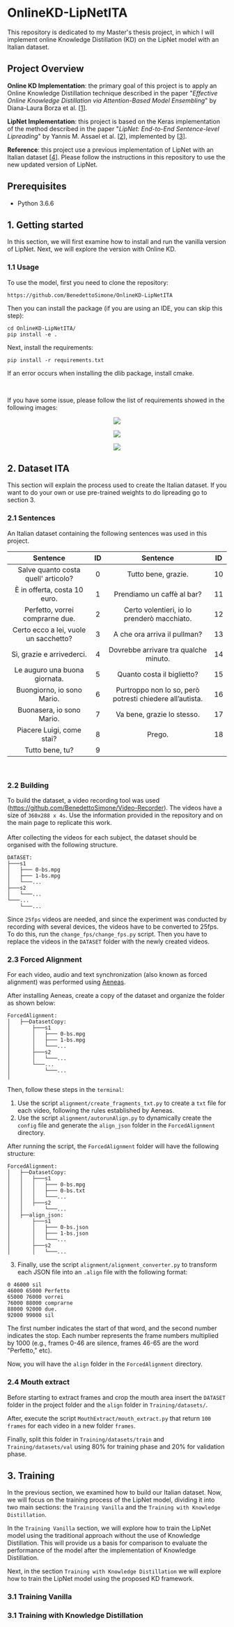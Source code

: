# OnlineKD-LipNetITA
This repository is dedicated to my Master's thesis project, in which I will implement online Knowledge Distillation (KD) on the LipNet model with an Italian dataset.

## Project Overview

**Online KD Implementation**: the primary goal of this project is to apply an Online Knowledge Distillation technique described in the paper "_Effective Online Knowledge Distillation via Attention-Based Model Ensembling_" by Diana-Laura Borza et al. [[1](https://www.mdpi.com/2227-7390/10/22/4285)].

**LipNet Implementation**: this project is based on the Keras implementation of the method described in the paper "_LipNet: End-to-End Sentence-level Lipreading_" by Yannis M. Assael et al. [[2](https://arxiv.org/abs/1611.01599)], implemented by [[3](https://github.com/rizkiarm/LipNet)].

**Reference**: this project use a previous implementation of LipNet with an Italian dataset [[4](https://github.com/BenedettoSimone/Lipnet-ITA)]. Please follow the instructions in this repository to use the new updated version of LipNet.

## Prerequisites
- Python 3.6.6

## 1. Getting started
In this section, we will first examine how to install and run the vanilla version of LipNet. Next, we will explore the version with Online KD.


### 1.1 Usage

To use the model, first you need to clone the repository:
```
https://github.com/BenedettoSimone/OnlineKD-LipNetITA
```

Then you can install the package (if you are using an IDE, you can skip this step):
```
cd OnlineKD-LipNetITA/
pip install -e .
```


Next, install the requirements:

```
pip install -r requirements.txt
```
If an error occurs when installing the dlib package, install cmake.

<br>

If you have some issue, please follow the list of requirements showed in the following images:

<p align="center"><img src="./readme_images/req1.png"/></p>
<p align="center"><img src="./readme_images/req2.png"/></p>
<p align="center"><img src="./readme_images/req3.png"/></p>


## 2. Dataset ITA
This section will explain the process used to create the Italian dataset. If you want to do your own or use pre-trained weights to do lipreading go to section 3.

### 2.1 Sentences
An Italian dataset containing the following sentences was used in this project.

|               Sentence                | ID  |                           Sentence                           | ID  |
|:-------------------------------------:|:---:|:--------------------------------------------------------:|:---:|
|  Salve quanto costa quell' articolo?  |  0  |                   Tutto bene, grazie.                    | 10  |
|     È in offerta, costa 10 euro.      |  1  |                Prendiamo un caffè al bar?                | 11  |
|    Perfetto, vorrei comprarne due.    |  2  |       Certo volentieri, io lo prenderò macchiato.        | 12  |
| Certo ecco a lei, vuole un sacchetto? |  3  |               A che ora arriva il pullman?               | 13  |
|       Sì, grazie e arrivederci.       |  4  |          Dovrebbe arrivare tra qualche minuto.           | 14  |
|     Le auguro una buona giornata.     |  5  |                Quanto costa il biglietto?                | 15  |
|      Buongiorno, io sono Mario.       |  6  | Purtroppo non lo so, però potresti chiedere all’autista. | 16  |
|       Buonasera, io sono Mario.       |  7  |                Va bene, grazie lo stesso.                | 17  |
|       Piacere Luigi, come stai?       |  8  |                          Prego.                          | 18  |
|            Tutto bene, tu?            |  9  |

<br>


### 2.2 Building
To build the dataset, a video recording tool was used (https://github.com/BenedettoSimone/Video-Recorder).
The videos have a size of ``360x288 x 4s``. Use the information provided in the repository and on the main page to replicate this work.
<br><br>After collecting the videos for each subject, the dataset should be organised with the following structure.
```
DATASET:
├───s1
│   ├─── 0-bs.mpg
│   ├─── 1-bs.mpg
│   └───...
├───s2
│   └───...
└───...
    └───...
```
Since ``25fps`` videos are needed, and since the experiment was conducted by recording with several devices, the videos have to be converted to 25fps. To do this, run the ``change_fps/change_fps.py`` script.
Then you have to replace the videos in the ``DATASET`` folder with the newly created videos.

### 2.3 Forced Alignment
For each video, audio and text synchronization (also known as forced alignment) was performed using [Aeneas](https://github.com/readbeyond/aeneas).

After installing Aeneas, create a copy of the dataset and organize the folder as shown below:

```
ForcedAlignment:
│   ├──DatasetCopy:
│       ├───s1
│       │   ├─── 0-bs.mpg
│       │   ├─── 1-bs.mpg
│       │   └───...
│       ├───s2
│       │   └───...
│       └───...
│           └───...
│        
```


Then, follow these steps in the `terminal`:
1. Use the script `alignment/create_fragments_txt.py` to create a `txt` file for each video, following the rules established by Aeneas.
2. Use the script `alignment/autorunAlign.py` to dynamically create the `config` file and generate the `align_json` folder in the `ForcedAlignment` directory.

After running the script, the `ForcedAlignment` folder will have the following structure:

```
ForcedAlignment:
│   ├──DatasetCopy:
│   │   ├───s1
│   │   │   ├─── 0-bs.mpg
│   │   │   ├─── 0-bs.txt
│   │   │   └───...
│   │   ├───s2
│   │       └───...
│   ├──align_json:
│       ├───s1
│       │   ├─── 0-bs.json
│       │   ├─── 1-bs.json
│       │   └───...
│       ├───s2
│       │   └───...   
```


3. Finally, use the script `alignment/alignment_converter.py` to transform each JSON file into an `.align` file with the following format:
```
0 46000 sil
46000 65000 Perfetto
65000 76000 vorrei
76000 88000 comprarne
88000 92000 due.
92000 99000 sil
```


The first number indicates the start of that word, and the second number indicates the stop. Each number represents the frame numbers multiplied by 1000 (e.g., frames 0-46 are silence, frames 46-65 are the word "Perfetto," etc).

Now, you will have the `align` folder in the `ForcedAlignment` directory.


### 2.4 Mouth extract
Before starting to extract frames and crop the mouth area insert the ``DATASET`` folder in the project folder and the ``align`` folder in ``Training/datasets/``.

After, execute the script ``MouthExtract/mouth_extract.py`` that return ``100 frames`` for each video in a new folder ``frames``. 

Finally, split this folder in ``Training/datasets/train`` and ``Training/datasets/val`` using 80% for training phase and 20% for validation phase.


## 3. Training
In the previous section, we examined how to build our Italian dataset. Now, we will focus on the training process of the LipNet model, dividing it into two main sections: the ``Training Vanilla`` and the ``Training with Knowledge Distillation``.

In the ``Training Vanilla`` section, we will explore how to train the LipNet model using the traditional approach without the use of Knowledge Distillation. This will provide us a basis for comparison to evaluate the performance of the model after the implementation of Knowledge Distillation.

Next, in the section ``Training with Knowledge Distillation`` we will explore how to train the LipNet model using the proposed KD framework.

### 3.1 Training Vanilla

### 3.1 Training with Knowledge Distillation